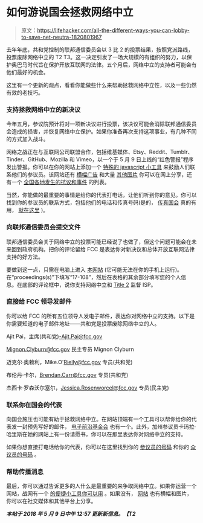 # 如何游说国会拯救网络中立

> 原文：<https://lifehacker.com/all-the-different-ways-you-can-lobby-to-save-net-neutra-1820801967>

去年年底，共和党控制的联邦通信委员会以 3 比 2 的投票结果，按照党派路线，投票废除网络中立的 T2 T3。这一决定引发了一场大规模的有组织的努力，以保护奥巴马时代旨在保护开放互联网的法律。五个月后，网络中立的支持者可能会有他们最好的机会。



这里有一个更新的观点，看看你能做些什么来帮助拯救网络中立性，以及一些仍然有效的老技巧。

### **支持拯救网络中立的新决议**

今年五月，参议院预计将对一项新决议进行投票，该决议可能会消除联邦通信委员会造成的损害，并恢复网络中立保护。如果你准备再次支持这项事业，有几种不同的方式加入战斗。

网络之战正在与互联网公司联盟合作，包括维基媒体、Etsy、Reddit、Tumblr、Tinder、GitHub、Mozilla 和 Vimeo，以一个于 5 月 9 日上线的“红色警报”程序发出警报。你可以在你的网站上添加一个 [特殊的 javascript 小工具](https://www.battleforthenet.com/redalert/) 来鼓励人们联系他们的参议员。该网站还有 [横幅广告](https://drive.google.com/drive/folders/1OM5CZ5qGpRc3RdD8AfHwWuVOajZorw-g) 和大量 [其他图片](https://drive.google.com/drive/folders/1pseCi3ZSuYBIkCgLpthrPF2ss5RSCtCM) 你可以在网上分享，还有一个 [全国各地发生的抗议和事件](https://events.battleforthenet.com/) 的列表。

当然，你能做的最重要的事情是给你的代表打电话，让他们听到你的意见。你可以找到你的参议员的联系方式，包括他们的电话和传真号码(是的， [传真国会](https://fivethirtyeight.com/features/people-are-faxing-their-senators-up-to-300-times-an-hour/) 真的有用， [就在这里](https://whoismyrepresentative.com/) )。

### 向联邦通信委员会提交文件

联邦通信委员会关于网络中立的投票可能已经说了也做了，但这个问题可能会在未来回到政府机构。把你的评论留给 FCC 是表达你对新决议和总体开放互联网法律支持的好方法。

要做到这一点，只需在电脑上进入 [本网站](https://www.fcc.gov/ecfs/filings/express) (它可能无法在你的手机上运行)。在“proceedings(s)”下填写“17-108”，然后在表格的其余部分填写您的个人信息。在底部的评论框中，说你支持网络中立和 [Title 2](https://www.dailydot.com/layer8/what-is-title-ii-net-neutrality-fcc/) 监督 ISP。

### 直接给 FCC 领导发邮件

你可以给 FCC 的所有五位领导人发电子邮件，表达你对网络中立的支持。以下是你需要知道的电子邮件地址——共和党是投票废除网络中立的人。

Ajit Pai，主席(共和党)-Ajit.Pai@fcc.gov

Mignon.Clyburn@fcc.gov 民主专员 Mignon Clyburn

迈克尔·奥赖利，Mike.O'Rielly@fcc.gov 专员(共和党)

布伦丹·卡尔，Brendan.Carr@fcc.gov 专员(共和党)

杰西卡·罗森沃尔塞尔，Jessica.Rosenworcel@fcc.gov 专员(民主党)

### 联系你在国会的代表

向国会施压也可能有助于拯救网络中立。在网站顶端有一个工具可以帮你给你的代表发一封预先写好的邮件， [电子前沿基金会](https://act.eff.org/action/congress-don-t-sell-the-internet-out) 也有一个。此外，加州参议员卡玛拉·哈里斯在她的网站上有一份请愿书，你可以在那里表达你对网络中立的支持。

如果你想直接打电话给你的代表，你可以在这里找到你的 [参议员的号码](https://www.dailykos.com/stories/2017/02/02/1629046/-Call-your-senator-Phone-numbers-for-every-office-of-every-U-S-senator) 和你的 [众议员的号码](https://www.house.gov/representatives/find-your-representative) 。

### 帮助传播消息

最后，你可以通过告诉更多的人什么是最重要的来争取网络中立。如果你运营一个网站，战网有一个 [的便捷小工具你可以用](https://github.com/fightforthefuture/battleforthenet-widget) 。如果没有， [网站](https://www.battleforthenet.com/) 也有横幅和图片，你可以在社交媒体和其他平台上分享。

***本帖于 2018 年 5 月 9 日中午 12:57 更新新信息。【T2***